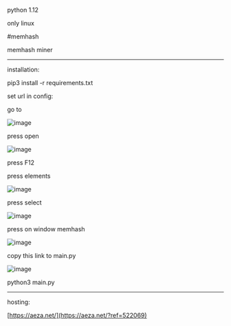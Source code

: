 python 1.12


only linux


#memhash


memhash miner

--------------

installation:

pip3 install -r requirements.txt

set url in config:

go to

![image](https://github.com/user-attachments/assets/ead90574-dcef-49db-8a36-faae099812d6)

press open

![image](https://github.com/user-attachments/assets/b66d7683-f1a3-4425-92f5-7fdbc1a63ee6)

press F12

press elements

![image](https://github.com/user-attachments/assets/34f8ea10-4f18-4ab7-bd41-89e3c5e3845b)

press select

![image](https://github.com/user-attachments/assets/aaa12d6d-2efc-4318-b17e-6b2c9f472671)

press on window memhash

![image](https://github.com/user-attachments/assets/cd84aaff-95b9-4145-9cf5-e56ff9389a52)

copy this link to main.py

![image](https://github.com/user-attachments/assets/8360ce65-bfad-4a65-a1e3-819cbff70da1)


python3 main.py

--------------

hosting:

[https://aeza.net/](https://aeza.net/?ref=522069)
